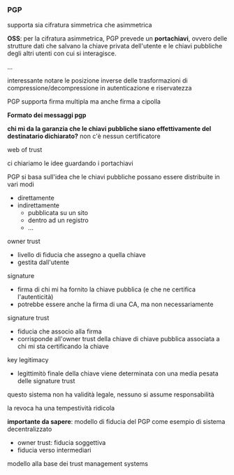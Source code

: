 


### PGP
supporta sia cifratura simmetrica che asimmetrica

**OSS**: per la cifratura asimmetrica, PGP prevede un **portachiavi**, ovvero delle strutture dati che salvano la chiave privata dell'utente e le chiavi pubbliche degli altri utenti con cui si interagisce.


...

interessante notare le posizione inverse delle trasformazioni di compressione/decompressione in autenticazione e riservatezza

PGP supporta firma multipla ma anche firma a cipolla

**Formato dei messaggi pgp**




**chi mi da la garanzia che le chiavi pubbliche siano effettivamente del destinatario dichiarato?**
non c'è nessun certificatore


web of trust


ci chiariamo le idee guardando i portachiavi

PGP si basa sull'idea che le chiavi pubbliche possano essere distribuite in vari modi
- direttamente
- indirettamente
    - pubblicata su un sito
    - dentro ad un registro
    - ...

owner trust
- livello di fiducia che assegno a quella chiave
- gestita dall'utente

signature
- firma di chi mi ha fornito la chiave pubblica (e che ne certifica l'autenticità)
- potrebbe essere anche la firma di una CA, ma non necessariamente

signature trust
- fiducia che associo alla firma
- corrisponde all'owner trust della chiave di chiave pubblica associata a chi mi sta certificando la chiave

key legitimacy
- legittimitò finale della chiave viene determinata con una media pesata delle signature trust



questo sistema non ha validità legale, nessuno si assume responsabilità

la revoca ha una tempestività ridicola


**importante da sapere**: modello di fiducia del PGP come esempio di sistema decentralizzato
- owner trust: fiducia soggettiva
- fiducia verso intermediari

modello alla base dei trust management systems